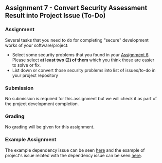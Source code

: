 ## Assignment 7 - Convert Security Assessment Result into Project Issue (To-Do)

### Assignment

Several tasks that you need to do for completing "secure" development works of your
software/project:

- Select some security problems that you found in your 
[Assignment 6](project-security-assessment-assignment.md). Please select **at 
least two (2) of them** which you think those are easier to solve or fix.
- List down or convert those security problems into list of issues/to-do in your
project repository

### Submission

No submission is required for this assignment but we will check it as part of the 
project development completion. 

### Grading

No grading will be given for this assignment.

### Example Assignment

The example dependency issue can be seen [here](https://github.com/TIC4302/test-repo-2/security/dependabot/pom.xml/junit:junit/open) 
and the example of project's issue related with the dependency issue can be seen 
[here](https://github.com/TIC4302/test-repo-2/issues/1).
